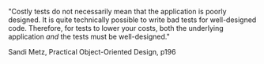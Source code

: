 "Costly tests do not necessarily mean that the application is poorly designed. It is quite technically possible to write bad tests for well-designed code. Therefore, for tests to lower your costs, both the underlying application _and_ the tests must be well-designed."

Sandi Metz, Practical Object-Oriented Design, p196